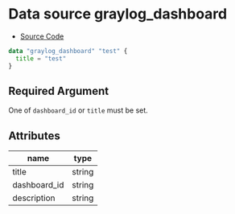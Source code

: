 # Data source graylog_dashboard

* [Source Code](https://github.com/terraform-provider-graylog/terraform-provider-graylog/blob/master/graylog/datasource/dashboard/resource.go)

```tf
data "graylog_dashboard" "test" {
  title = "test"
}
```

## Required Argument

One of `dashboard_id` or `title` must be set.

## Attributes

name | type
--- | ---
title | string
dashboard_id | string
description | string
